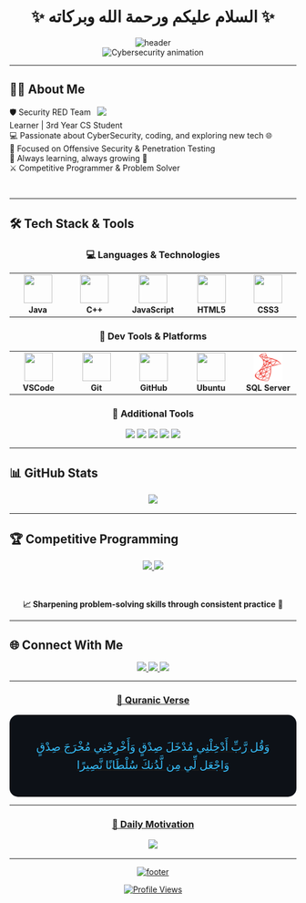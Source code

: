 
<div align="center">

# ✨ السلام عليكم ورحمة الله وبركاته ✨

<img src="https://capsule-render.vercel.app/api?type=waving&color=FF0000&height=200&section=header&text=Ahmed%20Elshamy&fontSize=70&fontAlignY=35&animation=twinkling&fontColor=FFFFFF" alt="header"/>

</div>

<!-- <h2 align="center">🛡️ Security RED Team Learner | 3rd Year CS Student @ BFCAI 🇪🇬</h2> -->

<div align="center">
  


<!---<img src="https://adcy.io/wp-content/uploads/2020/04/anti-hacking.gif" width="400" alt="Cybersecurity hacking animation"/>--->

<img src="https://media.giphy.com/media/077i6AULCXc0FKTj9s/giphy.gif" width="400" alt="Cybersecurity animation"/>
</div>

---




## 👨‍💻 About Me

<img align="right" src="https://media.giphy.com/media/LmNwrBhejkK9EFP504/giphy.gif" width="350"/>

🛡️ Security RED Team Learner | 3rd Year CS Student  
💻 Passionate about CyberSecurity, coding, and exploring new tech 🌐  
🔐 Focused on Offensive Security & Penetration Testing  
🚀 Always learning, always growing 💪  
⚔️ Competitive Programmer & Problem Solver  

<br clear="right"/>

---

## 🛠️ Tech Stack & Tools

<div align="center">

### 💻 Languages & Technologies

<table>
<tr>
<td align="center" width="100">
<img src="https://skillicons.dev/icons?i=java" width="50" height="50"/>
<br/><strong>Java</strong>
</td>
<td align="center" width="100">
<img src="https://skillicons.dev/icons?i=cpp" width="50" height="50"/>
<br/><strong>C++</strong>
</td>
<td align="center" width="100">
<img src="https://skillicons.dev/icons?i=js" width="50" height="50"/>
<br/><strong>JavaScript</strong>
</td>
<td align="center" width="100">
<img src="https://skillicons.dev/icons?i=html" width="50" height="50"/>
<br/><strong>HTML5</strong>
</td>
<td align="center" width="100">
<img src="https://skillicons.dev/icons?i=css" width="50" height="50"/>
<br/><strong>CSS3</strong>
</td>
</tr>
</table>

### 🔧 Dev Tools & Platforms

<table>
<tr>
<td align="center" width="100">
<img src="https://skillicons.dev/icons?i=vscode" width="50" height="50"/>
<br/><strong>VSCode</strong>
</td>
<td align="center" width="100">
<img src="https://skillicons.dev/icons?i=git" width="50" height="50"/>
<br/><strong>Git</strong>
</td>
<td align="center" width="100">
<img src="https://skillicons.dev/icons?i=github" width="50" height="50"/>
<br/><strong>GitHub</strong>
</td>
<td align="center" width="100">
<img src="https://skillicons.dev/icons?i=linux" width="50" height="50"/>
<br/><strong>Ubuntu</strong>
</td>
<td align="center" width="100">
<img src="https://raw.githubusercontent.com/devicons/devicon/master/icons/microsoftsqlserver/microsoftsqlserver-plain.svg" width="50" height="50"/>
<br/><strong>SQL Server</strong>
</td>
</tr>
</table>

### 🤖 Additional Tools

<p>
<img src="https://img.shields.io/badge/Cursor_IDE-000000?style=for-the-badge&logo=visual-studio-code&logoColor=white"/>
<img src="https://img.shields.io/badge/T--SQL-CC2927?style=for-the-badge&logo=microsoft-sql-server&logoColor=white"/>
<img src="https://img.shields.io/badge/AI_Agents-412991?style=for-the-badge&logo=openai&logoColor=white"/>
<img src="https://img.shields.io/badge/draw.io-F08705?style=for-the-badge&logo=diagrams.net&logoColor=white"/>
<img src="https://img.shields.io/badge/Markdown-000000?style=for-the-badge&logo=markdown&logoColor=white"/>
</p>

</div>

---

## 📊 GitHub Stats

<div align="center">

<img src="https://github-readme-stats.vercel.app/api/top-langs/?username=AK-Elshamy&layout=compact&theme=radical&hide_border=true&bg_color=0D1117&title_color=FF0000&text_color=FFFFFF&langs_count=8" width="450"/>

</div>

---

## 🏆 Competitive Programming

<div align="center">

<a href="https://leetcode.com/El_shamy/">
<img src="https://img.shields.io/badge/LeetCode-FFA116?style=for-the-badge&logo=LeetCode&logoColor=black"/>
</a>
<a href="https://codeforces.com/profile/El-Shamy">
<img src="https://img.shields.io/badge/Codeforces-1F8ACB?style=for-the-badge&logo=Codeforces&logoColor=white"/>
</a>

<br/><br/>
**📈 Sharpening problem-solving skills through consistent practice** 🚀

</div>

---

## 🌐 Connect With Me

<div align="center">

<a href="mailto:ahmed.khalid.elshamy37@gmail.com">
<img src="https://img.shields.io/badge/Gmail-D14836?style=for-the-badge&logo=gmail&logoColor=white"/>
</a>
<a href="https://www.linkedin.com/in/a-elshamy">
<img src="https://img.shields.io/badge/LinkedIn-0077B5?style=for-the-badge&logo=linkedin&logoColor=white"/>
</a>
<a href="https://x.com/El_shamy_">
<img src="https://img.shields.io/badge/X-000000?style=for-the-badge&logo=x&logoColor=white"/>

</div>

---

<div align="center">

### 🕌 Quranic Verse

<div align="center" style="background: #0D1117; padding: 20px; border-radius: 15px; max-width: 900px;">
  <p style="font-family: 'Amiri', serif; font-size: 20px; color: #36BCF7; line-height: 1.6; text-align: center;">
    وَقُل رَّبِّ أَدْخِلْنِي مُدْخَلَ صِدْقٍ وَأَخْرِجْنِي مُخْرَجَ صِدْقٍ<br/>
    وَاجْعَل لِّي مِن لَّدُنكَ سُلْطَانًا نَّصِيرًا
  </p>
</div>

---


### 💭 Daily Motivation

<img src="https://readme-typing-svg.herokuapp.com?font=Fira+Code&size=16&duration=3000&pause=1500&color=FFFFFF&center=true&vCenter=true&width=700&lines=Consistency+is+the+key+to+mastery+🔑;Keep+learning%2C+keep+growing+🌱;Success+comes+from+persistent+effort+💪;Every+expert+was+once+a+beginner+🚀"/>

---

<img src="https://capsule-render.vercel.app/api?type=waving&color=gradient&height=80&section=footer" alt="footer"/>

![Profile Views](https://komarev.com/ghpvc/?username=Ahmed-Elshamy&color=blue&style=flat)



</div>
